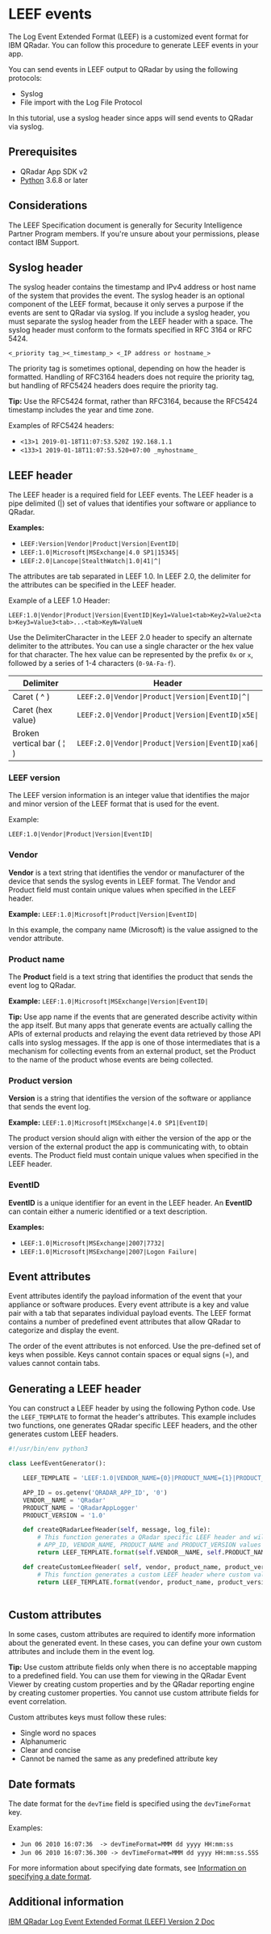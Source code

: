 # LEEF events 

The Log Event Extended Format (LEEF) is a customized event format for IBM QRadar. You can follow this procedure to generate LEEF events in your app.

You can send events in LEEF output to QRadar by using the following protocols:

- Syslog
- File import with the Log File Protocol

In this tutorial, use a syslog header since apps will send events to QRadar via syslog.

## Prerequisites

- QRadar App SDK v2
- [Python](https://www.python.org/downloads/) 3.6.8 or later

## Considerations

The LEEF Specification document is generally for Security Intelligence Partner Program members. If you're unsure about your permissions, please contact IBM Support. 

## Syslog header

The syslog header contains the timestamp and IPv4 address or host name of the system that provides the event. The syslog header is an optional component of the LEEF format, because it only serves a purpose if the events are sent to QRadar via syslog. If you include a syslog header, you must separate the syslog header from the LEEF header with a space. The syslog header must conform to the formats specified in RFC 3164 or RFC 5424.

`<_priority tag_><_timestamp_> <_IP address or hostname_>`

The priority tag is sometimes optional, depending on how the header is formatted. Handling of RFC3164 headers does not require the priority tag, but handling of RFC5424 headers does require the priority tag. 

**Tip:** Use the RFC5424 format, rather than RFC3164, because the RFC5424 timestamp includes the year and time zone.

Examples of RFC5424 headers:

- `<13>1 2019-01-18T11:07:53.520Z 192.168.1.1`
- `<133>1 2019-01-18T11:07:53.520+07:00 _myhostname_`

## LEEF header

The LEEF header is a required field for LEEF events. The LEEF header is a pipe delimited (|) set of values that identifies your software or appliance to QRadar. 

**Examples:**

- `LEEF:Version|Vendor|Product|Version|EventID|`
- `LEEF:1.0|Microsoft|MSExchange|4.0 SP1|15345| `
- `LEEF:2.0|Lancope|StealthWatch|1.0|41|^|`

The attributes are tab separated in LEEF 1.0. In LEEF 2.0, the delimiter for the attributes can be specified in the LEEF header. 

Example of a LEEF 1.0 Header:

`LEEF:1.0|Vendor|Product|Version|EventID|Key1=Value1<tab>Key2=Value2<tab>Key3=Value3<tab>...<tab>KeyN=ValueN`

Use the DelimiterCharacter in the LEEF 2.0 header to specify an alternate delimiter to the attributes. You can use a single character or the hex value for that character. The hex value can be represented by the prefix `0x` or `x`, followed by a series of 1-4 characters (`0-9A-Fa-f`).

| Delimiter                 | Header                                             |
|---------------------------|----------------------------------------------------|
| Caret ( ^ )               | `LEEF:2.0\|Vendor\|Product\|Version\|EventID\|^\|`   |
| Caret (hex value)         | `LEEF:2.0\|Vendor\|Product\|Version\|EventID\|x5E\|` |
| Broken vertical bar ( ¦ ) | `LEEF:2.0\|Vendor\|Product\|Version\|EventID\|xa6\|` |

### LEEF version

The LEEF version information is an integer value that identifies the major and minor version of the LEEF format that is used for the event.

Example:

`LEEF:1.0|Vendor|Product|Version|EventID|`

### Vendor

**Vendor** is a text string that identifies the vendor or manufacturer of the device that sends the syslog events in LEEF format. The Vendor and Product field must contain unique values when specified in the LEEF header. 

**Example:** `LEEF:1.0|Microsoft|Product|Version|EventID|`

In this example, the company name (Microsoft) is the value assigned to the vendor attribute.

### Product name

The **Product** field is a text string that identifies the product that sends the event log to QRadar. 

**Example:** `LEEF:1.0|Microsoft|MSExchange|Version|EventID|`

**Tip:** Use app name if the events that are generated describe activity within the app itself. But many apps that generate events are actually calling the APIs of external products and relaying the event data retrieved by those API calls into syslog messages. If the app is one of those intermediates that is a mechanism for collecting events from an external product, set the Product to the name of the product whose events are being collected. 

### Product version 

**Version** is a string that identifies the version of the software or appliance that sends the event log.

**Example:** `LEEF:1.0|Microsoft|MSExchange|4.0 SP1|EventID|`

The product version should align with either the version of the app or the version of the external product the app is communicating with, to obtain events.
The Product field must contain unique values when specified in the LEEF header. 

### EventID

**EventID** is a unique identifier for an event in the LEEF header. An **EventID** can contain either a numeric identified or a text description.

**Examples:**

- `LEEF:1.0|Microsoft|MSExchange|2007|7732|`
- `LEEF:1.0|Microsoft|MSExchange|2007|Logon Failure|`

## Event attributes

Event attributes identify the payload information of the event that your appliance or software produces. Every event attribute is a key and value pair with a tab that separates individual payload events. The LEEF format contains a number of predefined event attributes that allow QRadar to categorize and display the event.

The order of the event attributes is not enforced. 
Use the pre-defined set of keys when possible. 
Keys cannot contain spaces or equal signs (=), and values cannot contain tabs. 

## Generating a LEEF header

You can construct a LEEF header by using the following Python code. Use the `LEEF_TEMPLATE` to format the header's attributes. This example includes two functions, one generates QRadar specific LEEF headers, and the other generates custom LEEF headers. 

```python
#!/usr/bin/env python3

class LeefEventGenerator():

    LEEF_TEMPLATE = 'LEEF:1.0|VENDOR_NAME={0}|PRODUCT_NAME={1}|PRODUCT_VERSION={2}|QRadarAppLog|APP_ID={3} LOG_FILE={4} LOG_MESSAGE={5}'

    APP_ID = os.getenv('QRADAR_APP_ID', '0')
    VENDOR__NAME = 'QRadar'
    PRODUCT_NAME = 'QRadarAppLogger'
    PRODUCT_VERSION = '1.0'

    def createQRadarLeefHeader(self, message, log_file):
        # This function generates a QRadar specific LEEF header and will automatically set the 
        # APP_ID, VENDOR_NAME, PRODUCT_NAME and PRODUCT_VERSION values
        return LEEF_TEMPLATE.format(self.VENDOR__NAME, self.PRODUCT_NAME, self.PRODUCT_VERSION, self.APP_ID, log_file, message)

    def createCustomLeefHeader( self, vendor, product_name, product_version, app_id, log_file, message):
        # This function generates a custom LEEF header where custom values can be input
        return LEEF_TEMPLATE.format(vendor, product_name, product_version, app_id, log_file, message)
        
```

## Custom attributes 

In some cases, custom attributes are required to identify more information about the generated event. In these cases, you can define your own custom attributes and include them in the event log. 

**Tip:** Use custom attribute fields only when there is no acceptable mapping to a predefined field. You can use them for viewing in the QRadar Event Viewer by creating custom properties and by the QRadar reporting engine by creating customer properties. You cannot use custom attribute fields for event correlation. 

Custom attributes keys must follow these rules:

- Single word no spaces
- Alphanumeric
- Clear and concise
- Cannot be named the same as any predefined attribute key

## Date formats

The date format for the `devTime` field is specified using the `devTimeFormat` key.

Examples:

- `Jun 06 2010 16:07:36  -> devTimeFormat=MMM dd yyyy HH:mm:ss`
- `Jun 06 2010 16:07:36.300 -> devTimeFormat=MMM dd yyyy HH:mm:ss.SSS`

For more information about specifying date formats, see [Information on specifying a date format](http://java.sun.com/javase/6/docs/api/java/text/SimpleDateFormat.html).

## Additional information 

[IBM QRadar Log Event Extended Format (LEEF) Version 2 Doc](https://www.ibm.com/support/knowledgecenter/SS42VS_DSM/pdf/b_Leef_format_guide.pdf)
